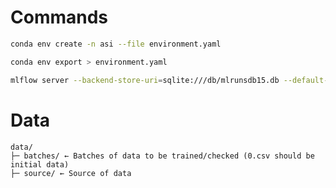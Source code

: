 # Commands
```bash
conda env create -n asi --file environment.yaml
```

```bash
conda env export > environment.yaml
```

```bash
mlflow server --backend-store-uri=sqlite:///db/mlrunsdb15.db --default-artifact-root=file:mlruns --host 0.0.0.0 --port 5001
```

# Data
```
data/
├─ batches/ ← Batches of data to be trained/checked (0.csv should be initial data)
├─ source/ ← Source of data
```
